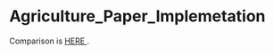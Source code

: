 # Agriculture_Paper_Implemetation

Comparison is   [HERE ]([https://pages.github.com/](https://docs.google.com/spreadsheets/d/1YuztcrLZnPBwqcxIX82mg521c48iL0LjPmsV7_RA-Cs/edit?usp=sharing)).

